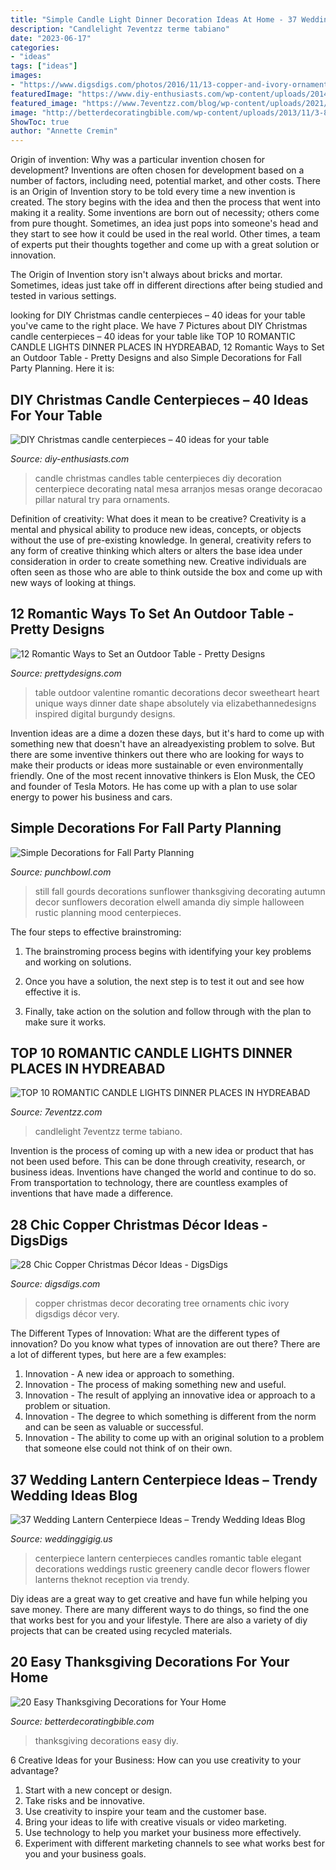```yaml
---
title: "Simple Candle Light Dinner Decoration Ideas At Home - 37 Wedding Lantern Centerpiece Ideas – Trendy Wedding Ideas Blog"
description: "Candlelight 7eventzz terme tabiano"
date: "2023-06-17"
categories:
- "ideas"
tags: ["ideas"]
images:
- "https://www.digsdigs.com/photos/2016/11/13-copper-and-ivory-ornaments-for-decorating-a-tree-and-mantel-decor.jpg"
featuredImage: "https://www.diy-enthusiasts.com/wp-content/uploads/2014/10/diy-christmas-candle-centerpieces-table-orange-gold-pillar-candles.jpg"
featured_image: "https://www.7eventzz.com/blog/wp-content/uploads/2021/03/1527069564_Bangalore_candle_Light_Dinner.jpg.jpg"
image: "http://betterdecoratingbible.com/wp-content/uploads/2013/11/3-8327746258f82d950d14cff26084dcfe.jpg"
ShowToc: true
author: "Annette Cremin"
---
```



Origin of invention: Why was a particular invention chosen for development?
Inventions are often chosen for development based on a number of factors, including need, potential market, and other costs. There is an Origin of Invention story to be told every time a new invention is created. The story begins with the idea and then the process that went into making it a reality. 
Some inventions are born out of necessity; others come from pure thought. Sometimes, an idea just pops into someone's head and they start to see how it could be used in the real world. Other times, a team of experts put their thoughts together and come up with a great solution or innovation. 

The Origin of Invention story isn't always about bricks and mortar. Sometimes, ideas just take off in different directions after being studied and tested in various settings.

	

		
looking for DIY Christmas candle centerpieces – 40 ideas for your table you've came to the right place. We have 7 Pictures about DIY Christmas candle centerpieces – 40 ideas for your table like TOP 10 ROMANTIC CANDLE LIGHTS DINNER PLACES IN HYDREABAD, 12 Romantic Ways to Set an Outdoor Table - Pretty Designs and also Simple Decorations for Fall Party Planning. Here it is:
		
    
## DIY Christmas Candle Centerpieces – 40 Ideas For Your Table

<img loading=lazy src="https://www.diy-enthusiasts.com/wp-content/uploads/2014/10/diy-christmas-candle-centerpieces-table-orange-gold-pillar-candles.jpg" onerror="this.onerror=null;this.src='https://tse1.mm.bing.net/th?id=OIP.9WcTcO1UcAtCID3kaO2sfQHaJS&amp;pid=15.1';" alt="DIY Christmas candle centerpieces – 40 ideas for your table">

_Source: diy-enthusiasts.com_

>candle christmas candles table centerpieces diy decoration centerpiece decorating natal mesa arranjos mesas orange decoracao pillar natural try para ornaments. 

	

Definition of creativity: What does it mean to be creative?
Creativity is a mental and physical ability to produce new ideas, concepts, or objects without the use of pre-existing knowledge. In general, creativity refers to any form of creative thinking which alters or alters the base idea under consideration in order to create something new. Creative individuals are often seen as those who are able to think outside the box and come up with new ways of looking at things.

    
## 12 Romantic Ways To Set An Outdoor Table - Pretty Designs

<img loading=lazy src="http://www.prettydesigns.com/wp-content/uploads/2014/08/Outdoor-Table-Heart-Shape-Design.jpg" onerror="this.onerror=null;this.src='https://tse2.mm.bing.net/th?id=OIP.WVH6wwXNT3r6GFA6j5WBygHaLH&amp;pid=15.1';" alt="12 Romantic Ways to Set an Outdoor Table - Pretty Designs">

_Source: prettydesigns.com_

>table outdoor valentine romantic decorations decor sweetheart heart unique ways dinner date shape absolutely via elizabethannedesigns inspired digital burgundy designs. 

	

Invention ideas are a dime a dozen these days, but it's hard to come up with something new that doesn't have an alreadyexisting problem to solve. But there are some inventive thinkers out there who are looking for ways to make their products or ideas more sustainable or even environmentally friendly. One of the most recent innovative thinkers is Elon Musk, the CEO and founder of Tesla Motors. He has come up with a plan to use solar energy to power his business and cars.

    
## Simple Decorations For Fall Party Planning

<img loading=lazy src="https://www.punchbowl.com/gridfs/fs/503281f00aab4d74ff001068-1345487345" onerror="this.onerror=null;this.src='https://tse1.mm.bing.net/th?id=OIP.kPdtEztJN_06g5NzEIVdZwHaLK&amp;pid=15.1';" alt="Simple Decorations for Fall Party Planning">

_Source: punchbowl.com_

>still fall gourds decorations sunflower thanksgiving decorating autumn decor sunflowers decoration elwell amanda diy simple halloween rustic planning mood centerpieces. 

	

The four steps to effective brainstroming:
1. The brainstroming process begins with identifying your key problems and working on solutions.
2. Once you have a solution, the next step is to test it out and see how effective it is.

3. Finally, take action on the solution and follow through with the plan to make sure it works.

    
## TOP 10 ROMANTIC CANDLE LIGHTS DINNER PLACES IN HYDREABAD

<img loading=lazy src="https://www.7eventzz.com/blog/wp-content/uploads/2021/03/1527069564_Bangalore_candle_Light_Dinner.jpg.jpg" onerror="this.onerror=null;this.src='https://tse3.mm.bing.net/th?id=OIP.WQu0HUwigP1C-OPKKn5kpwHaDl&amp;pid=15.1';" alt="TOP 10 ROMANTIC CANDLE LIGHTS DINNER PLACES IN HYDREABAD">

_Source: 7eventzz.com_

>candlelight 7eventzz terme tabiano. 

	

Invention is the process of coming up with a new idea or product that has not been used before. This can be done through creativity, research, or business ideas. Inventions have changed the world and continue to do so. From transportation to technology, there are countless examples of inventions that have made a difference.

    
## 28 Chic Copper Christmas Décor Ideas - DigsDigs

<img loading=lazy src="https://www.digsdigs.com/photos/2016/11/13-copper-and-ivory-ornaments-for-decorating-a-tree-and-mantel-decor.jpg" onerror="this.onerror=null;this.src='https://tse3.mm.bing.net/th?id=OIP.5TWEvB-0iIynwXMUYQosbQHaJ4&amp;pid=15.1';" alt="28 Chic Copper Christmas Décor Ideas - DigsDigs">

_Source: digsdigs.com_

>copper christmas decor decorating tree ornaments chic ivory digsdigs décor very. 

	

The Different Types of Innovation: What are the different types of innovation?
Do you know what types of innovation are out there? There are a lot of different types, but here are a few examples: 
1. Innovation - A new idea or approach to something. 
2. Innovation - The process of making something new and useful. 
3. Innovation - The result of applying an innovative idea or approach to a problem or situation. 
4. Innovation - The degree to which something is different from the norm and can be seen as valuable or successful. 
5. Innovation - The ability to come up with an original solution to a problem that someone else could not think of on their own.

    
## 37 Wedding Lantern Centerpiece Ideas – Trendy Wedding Ideas Blog

<img loading=lazy src="http://www.weddinggigig.us/wp-content/uploads/2019/04/Wedding-Lantern-Centerpiece-Ideas-1470344754829237708.jpg" onerror="this.onerror=null;this.src='https://tse1.mm.bing.net/th?id=OIP.GrcHLWtbZHImhlvJStl4NQHaJ3&amp;pid=15.1';" alt="37 Wedding Lantern Centerpiece Ideas – Trendy Wedding Ideas Blog">

_Source: weddinggigig.us_

>centerpiece lantern centerpieces candles romantic table elegant decorations weddings rustic greenery candle decor flowers flower lanterns theknot reception via trendy. 

	

Diy ideas are a great way to get creative and have fun while helping you save money. There are many different ways to do things, so find the one that works best for you and your lifestyle. There are also a variety of diy projects that can be created using recycled materials.

    
## 20 Easy Thanksgiving Decorations For Your Home

<img loading=lazy src="http://betterdecoratingbible.com/wp-content/uploads/2013/11/3-8327746258f82d950d14cff26084dcfe.jpg" onerror="this.onerror=null;this.src='https://tse4.mm.bing.net/th?id=OIP.kkoLDmIIClcctapgTcIPrQHaJ4&amp;pid=15.1';" alt="20 Easy Thanksgiving Decorations for Your Home">

_Source: betterdecoratingbible.com_

>thanksgiving decorations easy diy. 

	

6 Creative Ideas for your Business: How can you use creativity to your advantage?
1. Start with a new concept or design.
2. Take risks and be innovative.
3. Use creativity to inspire your team and the customer base. 
4. Bring your ideas to life with creative visuals or video marketing. 
5. Use technology to help you market your business more effectively. 
6. Experiment with different marketing channels to see what works best for you and your business goals.

